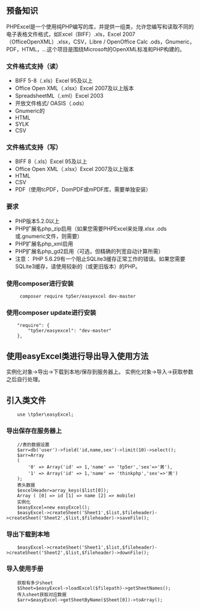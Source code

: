 ## 预备知识
PHPExcel是一个使用纯PHP编写的库，并提供一组类，允许您编写和读取不同的电子表格文件格式，如Excel（BIFF）.xls，Excel 2007（OfficeOpenXML）.xlsx，CSV，Libre / OpenOffice Calc .ods，Gnumeric，PDF，HTML，...这个项目是围绕Microsoft的OpenXML标准和PHP构建的。


### 文件格式支持（读）

*   BIFF 5-8（.xls）Excel 95及以上
*   Office Open XML（.xlsx）Excel 2007及以上版本
*   SpreadsheetML（.xml）Excel 2003
*   开放文件格式/ OASIS（.ods）
*   Gnumeric的
*   HTML
*   SYLK
*   CSV

### 文件格式支持（写）

*   BIFF 8（.xls）Excel 95及以上
*   Office Open XML（.xlsx）Excel 2007及以上版本
*   HTML
*   CSV
*   PDF（使用tcPDF，DomPDF或mPDF库，需要单独安装）

### 要求

*   PHP版本5.2.0以上
*   PHP扩展名php_zip启用（如果您需要PHPExcel来处理.xlsx .ods或.gnumeric文件，则需要）
*   PHP扩展名php_xml启用
*   PHP扩展名php_gd2启用（可选，但精确的列宽自动计算所需）
*   注意： PHP 5.6.29有一个阻止SQLite3缓存正常工作的错误。如果您需要SQLite3缓存，请使用较新的（或更旧版本）的PHP。

### 使用composer进行安装
~~~
     composer require tp5er/easyexcel dev-master
~~~
### 使用composer update进行安装
~~~
    "require": {
        "tp5er/easyexcel": "dev-master"
    },
~~~

## 使用easyExcel类进行导出导入使用方法
实例化对象->导出->下载到本地/保存到服务器上。
实例化对象->导入->获取参数之后自行处理。

## 引入类文件
~~~
    use \tp5er\easyExcel;
~~~

### 导出保存在服务器上
~~~
    //表的数据设置
    $arr=db('user')->field('id,name,sex')->limit(10)->select();
    $arr=Array
    (
        '0' => Array('id' => 1,'name' => 'tp5er','sex'=>'男'),
        '1' => Array('id' => 1,'name' => 'thinkphp','sex'=>'男')
    );
    表头数据
    $excelHeader=array_keys($list[0]);
    Array ( [0] => id [1] => name [2] => mobile)
    实例化
    $easyExcel=new easyExcel();
    $easyExcel->createSheet('Sheet1',$list,$fileheader)->createSheet('Sheet2',$list,$fileheader)->saveFile();
~~~

### 导出下载到本地

~~~
    $easyExcel->createSheet('Sheet1',$list,$fileheader)->createSheet('Sheet2',$list,$fileheader)->downFile();
~~~

### 导入使用手册

~~~
    获取有多少sheet
    $Sheet=$easyExcel->loadExcel($filepath)->getSheetNames();
    传入sheet获取对应数据
    $arr=$easyExcel->getSheetByName($Sheet[0])->toArray();
~~~



